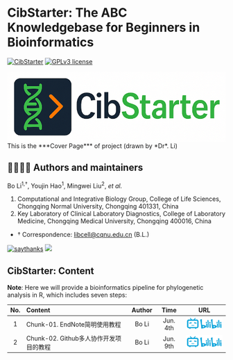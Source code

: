 # CibStarter: The ABC Knowledgebase for Beginners in Bioinformatics # 

[![CibStarter](https://img.shields.io/badge/CibStarter-black?style=for-the-badge&logo=icq&logolColor=42F425)](https://github.com/libcell/CibStarter) 
[![GPLv3 license](https://img.shields.io/badge/License-GPLv3-red.svg)](http://perso.crans.org/besson/LICENSE.html)

<img src = "img/CibStarter.png" width = "600" align = "middle"> 
This is the ***Cover Page*** of project (drawn by *Dr*. Li)

## 👩‍🏫👨‍🏫 Authors and maintainers 

Bo Li<sup>1,†</sup>, Youjin Hao<sup>1</sup>, Mingwei Liu<sup>2</sup>, *et al.*

1) Computational and Integrative Biology Group, College of Life Sciences, Chongqing Normal University, Chongqing 401331, China
2) Key Laboratory of Clinical Laboratory Diagnostics, College of Laboratory Medicine, Chongqing Medical University, Chongqing 400016, China

- †	Correspondence: libcell@cqnu.edu.cn (B.L.)

[![saythanks](https://img.shields.io/badge/say-thanks-ff69b4.svg)](https://libcell.github.io)
[![](https://img.shields.io/badge/follow%20me%20on-WeChat-green.svg)](https://libcell.github.io)

## **CibStarter**: Content 

**Note**: Here we will provide a bioinformatics pipeline for phylogenetic analysis in R, which includes seven steps: 

| No. | Content | Author | Time | URL |
| :----: | :---- | :----: | :----: | :----: |
| 1 | Chunk-01. EndNote简明使用教程 | Bo Li | Jun. 4th | [<img src="img/bilibili.png" alt="Bilibili" width="100"/>](https://www.bilibili.com/video/BV1MvjzzDEgJ/?spm_id_from=333.337.search-card.all.click) |
| 2 | Chunk-02. Github多人协作开发项目的教程 | Bo Li | Jun. 9th | [<img src="img/bilibili.png" alt="Bilibili" width="100"/>](https://www.bilibili.com/video/BV1o7411U7j6/?spm_id_from=333.337.search-card.all.click&vd_source=0a507793fe0feba9d59b2caecb7c95d9) |
